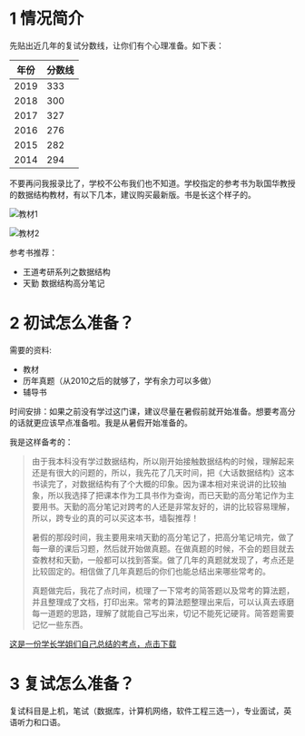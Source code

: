 # 1 情况简介
先贴出近几年的复试分数线，让你们有个心理准备。如下表：   
 
| 年份 | 分数线 |
| --- | --- |
| 2019 | 333 |
| 2018 | 300 |
| 2017 | 327 |
| 2016 | 276 |
| 2015 | 282 |
| 2014 | 294 |


不要再问我报录比了，学校不公布我们也不知道。学校指定的参考书为耿国华教授的数据结构教材，有以下几本，建议购买最新版。书是长这个样子的。

![教材1](https://ws1.sinaimg.cn/large/006sPfw0ly1g1vjx1g5bhj30ho0l1aqk.jpg)

![教材2](https://ws1.sinaimg.cn/large/006sPfw0ly1g1vjximjjwj308u0anq5w.jpg)  

参考书推荐：
- 王道考研系列之数据结构
- 天勤 数据结构高分笔记  

# 2 初试怎么准备？
需要的资料:
- 教材
- 历年真题（从2010之后的就够了，学有余力可以多做）
- 辅导书  

时间安排：如果之前没有学过这门课，建议尽量在暑假前就开始准备。想要考高分的话就更应该早点准备啦。我是从暑假开始准备的。

我是这样备考的：
> 由于我本科没有学过数据结构，所以刚开始接触数据结构的时候，理解起来还是有很大的问题的，所以，我先花了几天时间，把《大话数据结构》这本书读完了，对数据结构有了个大概的印象。因为课本相对来说讲的比较抽象，所以我选择了把课本作为工具书作为查询，而已天勤的高分笔记作为主要用书。天勤的高分笔记对跨考的人还是非常友好的，讲的比较容易理解，所以，跨专业的真的可以买这本书，墙裂推荐！  
> 
> 暑假的那段时间，我主要用来啃天勤的高分笔记了，把高分笔记啃完，做了每一章的课后习题，然后就开始做真题。在做真题的时候，不会的题目就去查教材和天勤，一般都可以找到答案。做了几年的真题就发现了，考点还是比较固定的。相信做了几年真题后的你们也能总结出来哪些常考的。  
> 
> 真题做完后，我花了点时间，梳理了一下常考的简答题以及常考的算法题，并且整理成了文档，打印出来。常考的算法题整理出来后，可以认真去琢磨每一道题的思路，理解了就能自己写出来，切记不能死记硬背。简答题需要记忆一些东西。

[这是一份学长学姐们自己总结的考点，点击下载](https://github.com/luohua96/luohua96.github.io/blob/master/documents/%E6%95%B0%E6%8D%AE%E7%BB%93%E6%9E%84%E8%80%83%E7%82%B9%E6%80%BB%E7%BB%93.pdf)

# 3 复试怎么准备？
复试科目是上机，笔试（数据库，计算机网络，软件工程三选一），专业面试，英语听力和口语。
